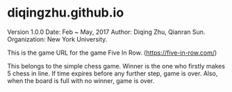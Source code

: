 # diqingzhu.github.io
Version 1.0.0
Date: Feb ~ May, 2017
Author: Diqing Zhu, Qianran Sun.
Organization: New York University.

This is the game URL for the game Five In Row. (https://five-in-row.com/) 

This belongs to the simple chess game. Winner is the one who firstly makes 5 chess in line. If time expires before any further step, game is over. Also, when the board is full with no winner, game is over. 
